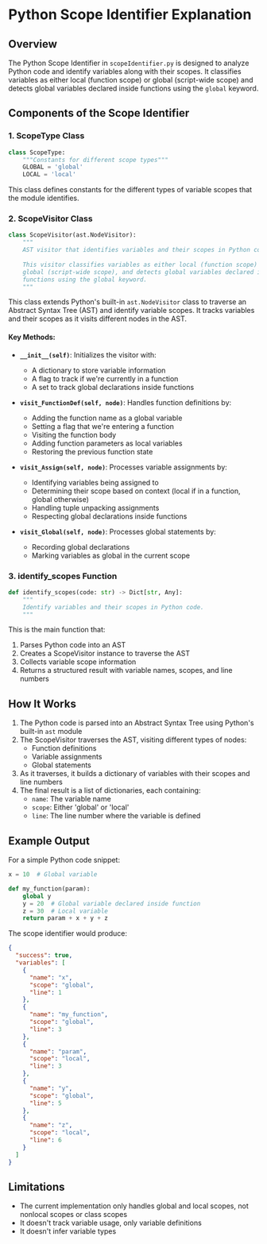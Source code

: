 # Python Scope Identifier Explanation

## Overview

The Python Scope Identifier in `scopeIdentifier.py` is designed to analyze Python code and identify variables along with their scopes. It classifies variables as either local (function scope) or global (script-wide scope) and detects global variables declared inside functions using the `global` keyword.

## Components of the Scope Identifier

### 1. ScopeType Class

```python
class ScopeType:
    """Constants for different scope types"""
    GLOBAL = 'global'
    LOCAL = 'local'
```

This class defines constants for the different types of variable scopes that the module identifies.

### 2. ScopeVisitor Class

```python
class ScopeVisitor(ast.NodeVisitor):
    """
    AST visitor that identifies variables and their scopes in Python code.
    
    This visitor classifies variables as either local (function scope) or 
    global (script-wide scope), and detects global variables declared inside 
    functions using the global keyword.
    """
```

This class extends Python's built-in `ast.NodeVisitor` class to traverse an Abstract Syntax Tree (AST) and identify variable scopes. It tracks variables and their scopes as it visits different nodes in the AST.

#### Key Methods:

- **`__init__(self)`**: Initializes the visitor with:
  - A dictionary to store variable information
  - A flag to track if we're currently in a function
  - A set to track global declarations inside functions

- **`visit_FunctionDef(self, node)`**: Handles function definitions by:
  - Adding the function name as a global variable
  - Setting a flag that we're entering a function
  - Visiting the function body
  - Adding function parameters as local variables
  - Restoring the previous function state

- **`visit_Assign(self, node)`**: Processes variable assignments by:
  - Identifying variables being assigned to
  - Determining their scope based on context (local if in a function, global otherwise)
  - Handling tuple unpacking assignments
  - Respecting global declarations inside functions

- **`visit_Global(self, node)`**: Processes global statements by:
  - Recording global declarations
  - Marking variables as global in the current scope

### 3. identify_scopes Function

```python
def identify_scopes(code: str) -> Dict[str, Any]:
    """
    Identify variables and their scopes in Python code.
    """
```

This is the main function that:
1. Parses Python code into an AST
2. Creates a ScopeVisitor instance to traverse the AST
3. Collects variable scope information
4. Returns a structured result with variable names, scopes, and line numbers

## How It Works

1. The Python code is parsed into an Abstract Syntax Tree using Python's built-in `ast` module
2. The ScopeVisitor traverses the AST, visiting different types of nodes:
   - Function definitions
   - Variable assignments
   - Global statements
3. As it traverses, it builds a dictionary of variables with their scopes and line numbers
4. The final result is a list of dictionaries, each containing:
   - `name`: The variable name
   - `scope`: Either 'global' or 'local'
   - `line`: The line number where the variable is defined

## Example Output

For a simple Python code snippet:

```python
x = 10  # Global variable

def my_function(param):
    global y
    y = 20  # Global variable declared inside function
    z = 30  # Local variable
    return param + x + y + z
```

The scope identifier would produce:

```json
{
  "success": true,
  "variables": [
    {
      "name": "x",
      "scope": "global",
      "line": 1
    },
    {
      "name": "my_function",
      "scope": "global",
      "line": 3
    },
    {
      "name": "param",
      "scope": "local",
      "line": 3
    },
    {
      "name": "y",
      "scope": "global",
      "line": 5
    },
    {
      "name": "z",
      "scope": "local",
      "line": 6
    }
  ]
}
```

## Limitations

- The current implementation only handles global and local scopes, not nonlocal scopes or class scopes
- It doesn't track variable usage, only variable definitions
- It doesn't infer variable types
